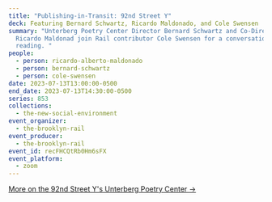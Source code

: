```yaml
---
title: "Publishing-in-Transit: 92nd Street Y"
deck: Featuring Bernard Schwartz, Ricardo Maldonado, and Cole Swensen
summary: "Unterberg Poetry Center Director Bernard Schwartz and Co-Director
  Ricardo Maldonad join Rail contributor Cole Swensen for a conversation and
  reading. "
people:
  - person: ricardo-alberto-maldonado
  - person: bernard-schwartz
  - person: cole-swensen
date: 2023-07-13T13:00:00-0500
end_date: 2023-07-13T14:30:00-0500
series: 853
collections:
  - the-new-social-environment
event_organizer:
  - the-brooklyn-rail
event_producer:
  - the-brooklyn-rail
event_id: recFHCQtRb0Hm6sFX
event_platform:
  - zoom
---
```

[M﻿ore on the 92nd Street Y's Unterberg Poetry Center →](https://www.92ny.org/poetry)